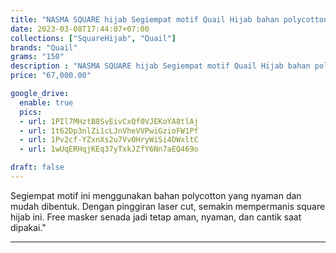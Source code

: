 ```yaml
---
title: "NASMA SQUARE hijab Segiempat motif Quail Hijab bahan polycotton"
date: 2023-03-08T17:44:07+07:00
collections: ["SquareHijab", "Quail"]
brands: "Quail"
grams: "150"
description : "NASMA SQUARE hijab Segiempat motif Quail Hijab bahan polycotton"
price: "67,000.00"

google_drive:
  enable: true
  pics:
  - url: 1PIl7MHztB8SvEivCxQf0VJEKoYA8tlAj
  - url: 1t62Dp3nlZi1cLJnVheVVPwiGzioFW1Pf
  - url: 1Pv2cf-YZxnXs2u7VvOHryWiSi4DWxltC
  - url: 1wUqERHqjKEq37yTxkJZfY6Nn7aEQ469o

draft: false
---
```


Segiempat motif ini menggunakan bahan polycotton yang nyaman dan mudah dibentuk. Dengan pinggiran laser cut, semakin mempermanis square hijab ini. Free masker senada jadi tetap aman, nyaman, dan cantik saat dipakai."

-----    
 
